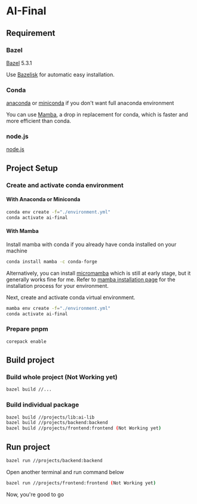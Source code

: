 # AI-Final

## Requirement

### Bazel

[Bazel](https://bazel.build) 5.3.1

Use [Bazelisk](https://github.com/bazelbuild/bazelisk) for automatic easy installation.

### Conda

[anaconda](https://docs.anaconda.com/anaconda/install/index.html) or [miniconda](https://docs.conda.io/en/latest/miniconda.html) if you don't want full anaconda environment

You can use [Mamba](https://github.com/mamba-org/mamba), a drop in replacement for conda, which is faster and more efficient than conda.

### node.js

[node.js](https://nodejs.org/)

## Project Setup

### Create and activate conda environment

#### With Anaconda or Miniconda

```bash
conda env create -f="./environment.yml"
conda activate ai-final
```

#### With Mamba

Install mamba with conda if you already have conda installed on your machine

```bash
conda install mamba -c conda-forge
```

Alternatively, you can install [micromamba](https://mamba.readthedocs.io/en/latest/user_guide/micromamba.html) which is still at early stage, but it generally works fine for me. Refer to [mamba installation page](https://mamba.readthedocs.io/en/latest/installation.html#installation) for the installation process for your environment.

Next, create and activate conda virtual environment.

```bash
mamba env create -f="./environment.yml"
conda activate ai-final
```

### Prepare pnpm

```bash
corepack enable
```

## Build project

### Build whole project (Not Working yet)

```bash
bazel build //...
```

### Build individual package

```bash
bazel build //projects/lib:ai-lib
bazel build //projects/backend:backend
bazel build //projects/frontend:frontend (Not Working yet)
```

## Run project

```bash
bazel run //projects/backend:backend
```

Open another terminal and run command below

```bash
bazel run //projects/frontend:frontend (Not Working yet)
```

Now, you're good to go
